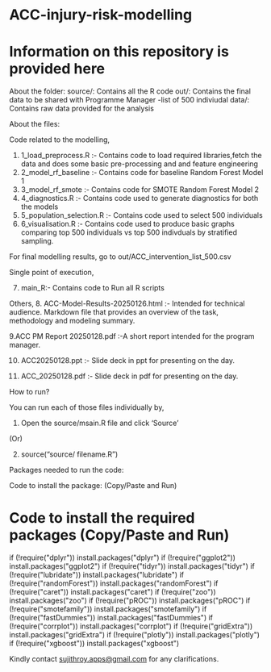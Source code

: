 # ACC-injury-risk-modelling

# Information on this repository is provided here

About the folder:
source/: Contains all the R code
out/: Contains the final data to be shared with Programme Manager -list of 500 indiviudal
data/: Contains raw data provided for the analysis

About the files:

Code related to the modelling,
1. 1_load_preprocess.R :- Contains code to load required libraries,fetch the data and does some basic pre-processing and and feature engineering
2. 2_model_rf_baseline :- Contains code for baseline Random Forest Model 1
3. 3_model_rf_smote :- Contains code for SMOTE Random Forest Model 2
4. 4_diagnostics.R :- Contains code used to generate diagnostics for both the models
5. 5_population_selection.R :-  Contains code used to select 500 individuals
6. 6_visualisation.R :- Contains code used to produce basic graphs comparing top 500 individuals vs top 500 indivduals by stratified sampling.

For final modelling results, go to out/ACC_intervention_list_500.csv

Single point of execution,  

7. main_R:- Contains code to Run all R scripts

Others,
8. ACC-Model-Results-20250126.html :- Intended for technical audience. Markdown file that provides an overview of the task, methodology and modeling summary.

9.ACC PM Report 20250128.pdf :-A short report intended for the program manager.

10. ACC20250128.ppt :- Slide deck in ppt for presenting on the day.

11. ACC_20250128.pdf :- Slide deck in pdf for presenting on the day.

How to run?

You can run each of those files individually by,

1. Open the source/msain.R file and click ‘Source’

(Or)

2. source(“source/ filename.R”)


Packages needed to run the code: 

Code to install the package: (Copy/Paste and Run)
# Code to install the required packages (Copy/Paste and Run)

if (!require("dplyr")) install.packages("dplyr")
if (!require("ggplot2")) install.packages("ggplot2")
if (!require("tidyr")) install.packages("tidyr")
if (!require("lubridate")) install.packages("lubridate")
if (!require("randomForest")) install.packages("randomForest")
if (!require("caret")) install.packages("caret")
if (!require("zoo")) install.packages("zoo")
if (!require("pROC")) install.packages("pROC")
if (!require("smotefamily")) install.packages("smotefamily")
if (!require("fastDummies")) install.packages("fastDummies")
if (!require("corrplot")) install.packages("corrplot")
if (!require("gridExtra")) install.packages("gridExtra")
if (!require("plotly")) install.packages("plotly")
if (!require("xgboost")) install.packages("xgboost")


Kindly contact sujithroy.apps@gmail.com for any clarifications.